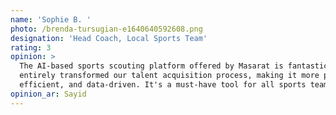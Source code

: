 ```yaml
---
name: 'Sophie B. '
photo: /brenda-tursugian-e1640640592608.png
designation: 'Head Coach, Local Sports Team'
rating: 3
opinion: >
  The AI-based sports scouting platform offered by Masarat is fantastic. It has
  entirely transformed our talent acquisition process, making it more precise,
  efficient, and data-driven. It's a must-have tool for all sports teams.
opinion_ar: Sayid
---
```


